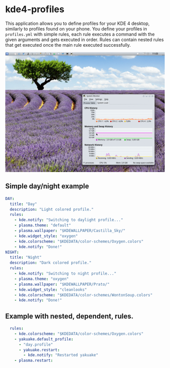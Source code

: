 # kde4-profiles
This application allows you to define profiles for your KDE 4 desktop, similarly to profiles found on your phone. You define your profiles in ``profiles.yml`` with simple rules, each rule executes a command with the given arguments and gets executed in order. Rules can contain nested rules that get executed once the main rule executed successfully.

![Toggle between day and night](anim.gif "Toggle between day and night")

## Simple day/night example
```yaml
DAY:
  title: "Day"
  description: "Light colored profile."
  rules:
    - kde.notify: "Switching to daylight profile..."
    - plasma.theme: "default"
    - plasma.wallpaper: "$KDEWALLPAPER/Castilla_Sky/"
    - kde.widget_style: "oxygen"
    - kde.colorscheme: "$KDEDATA/color-schemes/Oxygen.colors"
    - kde.notify: "Done!"
NIGHT:
  title: "Night"
  description: "Dark colored profile."
  rules:
    - kde.notify: "Switching to night profile..."
    - plasma.theme: "oxygen"
    - plasma.wallpaper: "$KDEWALLPAPER/Prato/"
    - kde.widget_style: "cleanlooks"
    - kde.colorscheme: "$KDEDATA/color-schemes/WontonSoup.colors"
    - kde.notify: "Done!"
```

## Example with nested, dependent, rules.
```yaml
  rules:
    - kde.colorscheme: "$KDEDATA/color-schemes/Oxygen.colors"
    - yakuake.default_profile:
      - "day.profile"
      - yakuake.restart:
        - kde.notify: "Restarted yakuake"
    - plasma.restart:
```
